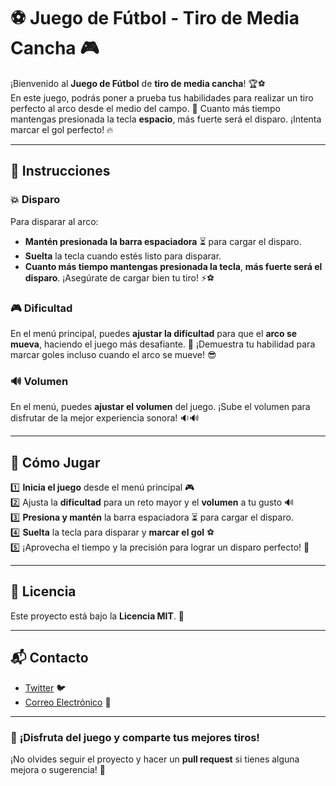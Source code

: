 # ⚽ **Juego de Fútbol - Tiro de Media Cancha** 🎮

¡Bienvenido al **Juego de Fútbol** de **tiro de media cancha**! 🏆⚽  
En este juego, podrás poner a prueba tus habilidades para realizar un tiro perfecto al arco desde el medio del campo. 🎯 Cuanto más tiempo mantengas presionada la tecla **espacio**, más fuerte será el disparo. ¡Intenta marcar el gol perfecto! 🔥

---

## 📜 **Instrucciones**

### 💥 **Disparo**  
Para disparar al arco:  
- **Mantén presionada la barra espaciadora** ⏳ para cargar el disparo.
- **Suelta** la tecla cuando estés listo para disparar.  
- **Cuanto más tiempo mantengas presionada la tecla**, **más fuerte será el disparo**. ¡Asegúrate de cargar bien tu tiro! ⚡⚽

### 🎮 **Dificultad**  
En el menú principal, puedes **ajustar la dificultad** para que el **arco se mueva**, haciendo el juego más desafiante. 💪 ¡Demuestra tu habilidad para marcar goles incluso cuando el arco se mueve! 😎

### 🔊 **Volumen**  
En el menú, puedes **ajustar el volumen** del juego. ¡Sube el volumen para disfrutar de la mejor experiencia sonora! 🔉🔊

---

## 🔢 **Cómo Jugar**

1️⃣ **Inicia el juego** desde el menú principal 🎮  
2️⃣ Ajusta la **dificultad** para un reto mayor y el **volumen** a tu gusto 🔊  
3️⃣ **Presiona y mantén** la barra espaciadora ⏳ para cargar el disparo.  
4️⃣ **Suelta** la tecla para disparar y **marcar el gol** ⚽  
5️⃣ ¡Aprovecha el tiempo y la precisión para lograr un disparo perfecto! 🎯

---

## 📄 **Licencia**  
Este proyecto está bajo la **Licencia MIT**. 📜

---

## 📬 **Contacto**

- [Twitter](https://twitter.com/tucuenta) 🐦
- [Correo Electrónico](mailto:tuemail@dominio.com) 📧

---

### 🚀 **¡Disfruta del juego y comparte tus mejores tiros!**  
¡No olvides seguir el proyecto y hacer un **pull request** si tienes alguna mejora o sugerencia! 🔄
